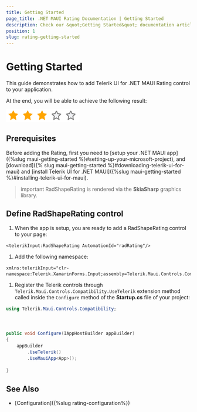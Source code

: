 ```yaml
---
title: Getting Started
page_title: .NET MAUI Rating Documentation | Getting Started
description: Check our &quot;Getting Started&quot; documentation article for Telerik Rating for .NET MAUI.
position: 1
slug: rating-getting-started
---
```


# Getting Started

This guide demonstrates how to add Telerik UI for .NET MAUI Rating control to your application.

At the end, you will be able to achieve the following result:

![](images/rating-star.png)

## Prerequisites

Before adding the Rating, first you need to [setup your .NET MAUI app]({%slug maui-getting-started %}#setting-up-your-microsoft-project), and [download]({% slug maui-getting-started %}#downloading-telerik-ui-for-maui) and [install Telerik UI for .NET MAUI]({%slug maui-getting-started %}#installing-telerik-ui-for-maui).

>important RadShapeRating is rendered via the **SkiaSharp** graphics library.

## Define RadShapeRating control

1. When the app is setup, you are ready to add a RadShapeRating control to your page:

 ```XAML
<telerikInput:RadShapeRating AutomationId="radRating"/>
 ```

1. Add the following namespace:

 ```XAML
xmlns:telerikInput="clr-namespace:Telerik.XamarinForms.Input;assembly=Telerik.Maui.Controls.Compatibility"  
 ```

1. Register the Telerik controls through `Telerik.Maui.Controls.Compatibility.UseTelerik` extension method called inside the `Configure` method of the **Startup.cs** file of your project:

```C#
using Telerik.Maui.Controls.Compatibility;

 

public void Configure(IAppHostBuilder appBuilder)
{
    appBuilder        
        .UseTelerik()
        .UseMauiApp<App>();
        
}              
```

## See Also

- [Configuration]({%slug rating-configuration%})
